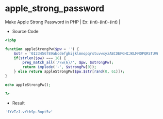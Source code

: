 # apple_strong_password
Make Apple Strong Password in PHP  | Ex: (int)-(int)-(int) |

* Source Code
```PHP
<?php

function appleStrongPw($pw = '') {
    $str = '0123456789abcdefghijklmnopqrstuvwxyzABCDEFGHIJKLMNOPQRSTUVWXYZ';
    if(strlen($pw) === 18) {
        preg_match_all('/\w{6}/', $pw, $strongPw);
        return implode('-', $strongPw[0]);
    } else return appleStrongPw($pw.$str[rand(0, 61)]); 
}

echo appleStrongPw();

?>
```

* Result
```PHP
'fYvTzJ-vYthSp-Ropt5v'
```
